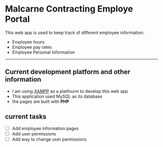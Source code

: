 # Malcarne Contracting Employe Portal 
This web app is used to keep track of different employee information:
* Employee hours
* Employee pay rates
* Employee Personal Information

---
## Current development platform and other information

- I am using [XAMPP](https://www.apachefriends.org/) as a platfourm to develop this web app
- This application used MySQL as its database
- the pages are built with **PHP**


## current tasks
- [ ] Add employee information pages
- [ ] Add user permissions 
- [ ] Add way to change user permissions
